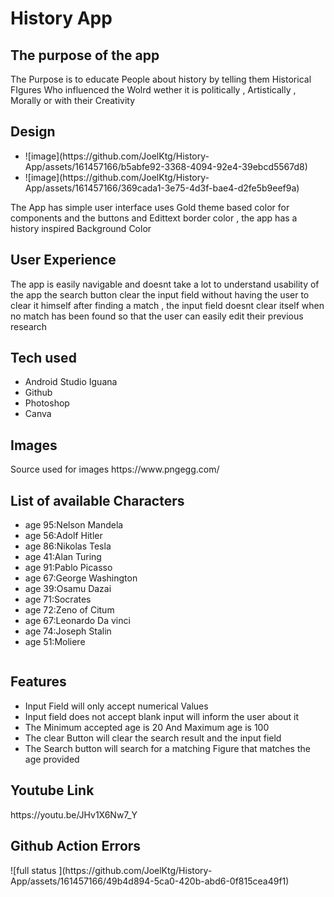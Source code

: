 # History App

<h2> The purpose of the app</h2>
 <p>The Purpose is to educate People about history by telling them Historical FIgures Who influenced the Wolrd wether it is politically , Artistically , Morally or with their Creativity </p>

<h2> Design </h2>
<ul>
 <li>
  ![image](https://github.com/JoelKtg/History-App/assets/161457166/b5abfe92-3368-4094-92e4-39ebcd5567d8)
 </li>
 <li>
  ![image](https://github.com/JoelKtg/History-App/assets/161457166/369cada1-3e75-4d3f-bae4-d2fe5b9eef9a)
 </li>
</ul>




 <P>The App has simple user interface uses Gold theme based color for components and the buttons and Edittext border color , the app has a history inspired Background Color </P>
 <h2>User Experience</h2>
 The app is easily navigable and doesnt take a lot to understand usability of the app
 the search button clear the input field without having the user to clear it himself after finding a match , 
 the input field doesnt clear itself when no match has been found so that the user can easily edit their previous research 

 <h2>Tech used </h2>
 <ul>
     <li>Android Studio Iguana</li>
     <li>Github</li>
     <li>Photoshop</li>
     <li>Canva</li>
 </ul>

<h2>Images</h2>
<p> Source used for images https://www.pngegg.com/</p>

<h2>List of available Characters </h2>
<ul>
 <li>age 95:Nelson Mandela </li>
 <li>age 56:Adolf Hitler</li>
 <li>age 86:Nikolas Tesla</li>
 <li>age 41:Alan Turing </li>
 <li>age 91:Pablo Picasso </li>
 <li>age 67:George Washington </li>
 <li>age 39:Osamu Dazai </li>
 <li>age 71:Socrates </li>
 <li>age 72:Zeno of Citum</li>
 <li>age 67:Leonardo Da vinci </li>
 <li>age 74:Joseph Stalin</li>
 <li>age 51:Moliere</li>
 
</ul>
<img src"https://github.com/JoelKtg/History-App/assets/161457166/f13ed376-98f7-4cc3-b882-88f67518d7fe"/>

<h2>Features</h2>
<ul>
<li>
Input Field will only accept numerical Values
</li>
 <li>Input field does not accept blank input will inform the user about it</li>
 <li>The Minimum accepted age is 20 And Maximum age is 100 </li>
 <li>The clear Button will clear the search result and the input field </li>
 <li>The Search button will search for a matching Figure that matches the age provided</li>
</ul>

<H2>Youtube Link</H2>
<p>https://youtu.be/JHv1X6Nw7_Y</p>

<h2>Github Action Errors</h2>
![full status ](https://github.com/JoelKtg/History-App/assets/161457166/49b4d894-5ca0-420b-abd6-0f815cea49f1)


